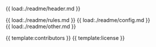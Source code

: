{{ load:./readme/header.md }}

{{ load:./readme/rules.md }}
{{ load:./readme/config.md }}
{{ load:./readme/other.md }}

{{ template:contributors }}
{{ template:license }}
